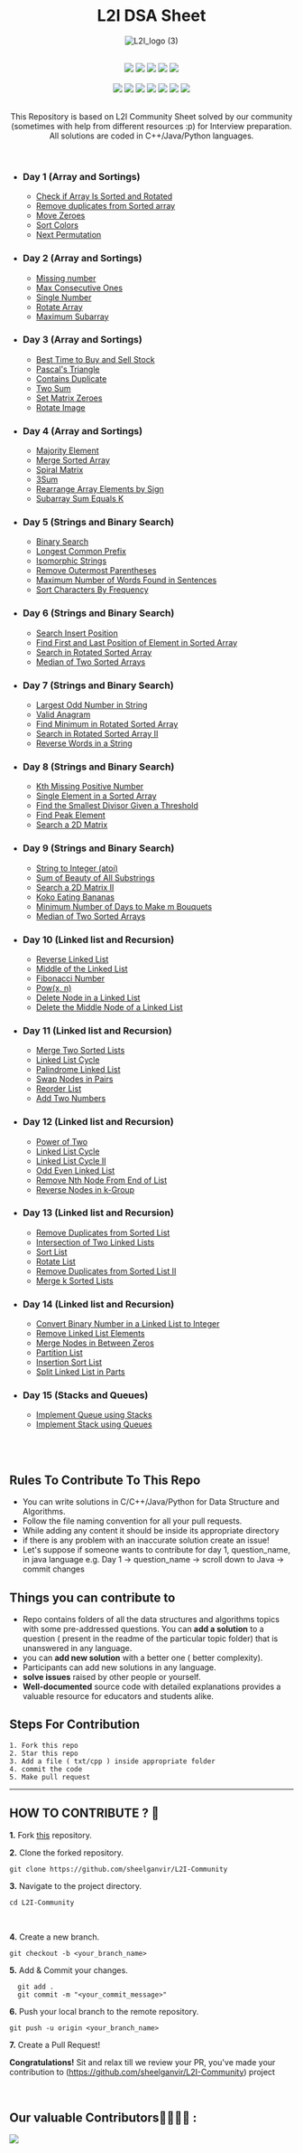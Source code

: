 <h1 align="center">L2I DSA Sheet</h1> 
<div align="center">
  
![L2I_logo (3)](https://github.com/sheelganvir/L2I-Community/assets/128175450/8e0fe7ea-8fe7-474e-80de-b21c92daec9c)
</div>
<div align="center">

<br>
<a href="https://github.com/sheelganvir/L2I-Community"><img src="https://badges.frapsoft.com/os/v1/open-source.svg?v=103"></a>
<a href="https://github.com/sheelganvir/L2I-Community"><img src="https://img.shields.io/badge/Built%20by-developers%20%3C%2F%3E-0059b3"></a>
<a href="https://github.com/sheelganvir/L2I-Community"><img src="https://img.shields.io/static/v1.svg?label=Contributions&message=Welcome&color=yellow"></a>
<a href="https://github.com/sheelganvir"><img src="https://img.shields.io/badge/Maintained%3F-yes-brightgreen.svg?v=103"></a>
<a href="https://github.com/sheelganvir/L2I-Community/blob/main/LICENSE"><img src="https://img.shields.io/badge/license-MIT-blue.svg?v=103"></a>
<br>
<br>
<a href="https://github.com/sheelganvir/L2I-Community/graphs/contributors"><img src="https://img.shields.io/github/contributors/sheelganvir/L2I-Community?color=brightgreen"></a>
<a href="https://github.com/sheelganvir/L2I-Community/stargazers"><img src="https://img.shields.io/github/stars/sheelganvir/L2I-Community?color=0059b3"></a>
<a href="https://github.com/sheelganvir/L2I-Community/network/members"><img src="https://img.shields.io/github/forks/sheelganvir/L2I-Community?color=yellow"></a>
<a href="https://github.com/sheelganvir/L2I-Community/issues"><img src="https://img.shields.io/github/issues/sheelganvir/L2I-Community?color=0059b3"></a>
<a href="https://github.com/sheelganvir/L2I-Community/issues?q=is%3Aissue+is%3Aclosed"><img src="https://img.shields.io/github/issues-closed-raw/sheelganvir/L2I-Community?color=yellow"></a>
<a href="https://github.com/sheelganvir/L2I-Community/pulls"><img src="https://img.shields.io/github/issues-pr/sheelganvir/L2I-Community?color=brightgreen"></a>
<a href="https://github.com/sheelganvir/L2I-Community/pulls?q=is%3Apr+is%3Aclosed"><img src="https://img.shields.io/github/issues-pr-closed-raw/sheelganvir/L2I-Community?color=0059b3"></a> 

</div>
<br>
<div align="center">
  
 This Repository is based on L2I Community Sheet solved by our community (sometimes with help from different resources :p) for Interview preparation. 
 All solutions are coded in C++/Java/Python languages.

</div>
<br>

* ### Day 1 (Array and Sortings)
    * [Check if Array Is Sorted and Rotated](https://leetcode.com/problems/check-if-array-is-sorted-and-rotated/description/)
    * [Remove duplicates from Sorted array](https://leetcode.com/problems/remove-duplicates-from-sorted-array/description/)
    * [Move Zeroes](https://leetcode.com/problems/move-zeroes/description/)
    * [Sort Colors](https://leetcode.com/problems/sort-colors/description/)
    * [Next Permutation](https://leetcode.com/problems/next-permutation/description/)

* ### Day 2 (Array and Sortings)
    * [Missing number](https://leetcode.com/problems/missing-number/description/)
    * [Max Consecutive Ones](https://leetcode.com/problems/max-consecutive-ones/description/)
    * [Single Number](https://leetcode.com/problems/single-number/description/)
    * [Rotate Array](https://leetcode.com/problems/rotate-array/description/)
    * [Maximum Subarray ](https://leetcode.com/problems/maximum-subarray/description/)

* ### Day 3 (Array and Sortings)
    * [Best Time to Buy and Sell Stock](https://leetcode.com/problems/best-time-to-buy-and-sell-stock/description/)
    * [Pascal's Triangle](https://leetcode.com/problems/pascals-triangle/description/)
    * [Contains Duplicate](https://leetcode.com/problems/contains-duplicate/description/)
    * [Two Sum](https://leetcode.com/problems/two-sum/description/)
    * [Set Matrix Zeroes](https://leetcode.com/problems/set-matrix-zeroes/description/)
    * [Rotate Image](https://leetcode.com/problems/rotate-image/description/)

* ### Day 4 (Array and Sortings)
    * [Majority Element ](https://leetcode.com/problems/majority-element/description/)
    * [Merge Sorted Array](https://leetcode.com/problems/merge-sorted-array/description/)
    * [Spiral Matrix](https://leetcode.com/problems/spiral-matrix/description/)
    * [3Sum](https://leetcode.com/problems/3sum/description/)
    * [Rearrange Array Elements by Sign](https://leetcode.com/problems/rearrange-array-elements-by-sign/description/)
    * [Subarray Sum Equals K](https://leetcode.com/problems/subarray-sum-equals-k/description/)

* ### Day 5 (Strings and Binary Search)
    * [Binary Search](https://leetcode.com/problems/binary-search/description/)
    * [Longest Common Prefix](https://leetcode.com/problems/longest-common-prefix/description/)
    * [Isomorphic Strings](https://leetcode.com/problems/isomorphic-strings/description/)
    * [Remove Outermost Parentheses](https://leetcode.com/problems/remove-outermost-parentheses/description/)
    * [Maximum Number of Words Found in Sentences](https://leetcode.com/problems/maximum-number-of-words-found-in-sentences/description/)
    * [Sort Characters By Frequency](https://leetcode.com/problems/sort-characters-by-frequency/description/)
 
* ### Day 6 (Strings and Binary Search)
    * [Search Insert Position](https://leetcode.com/problems/search-insert-position/description/)
    * [Find First and Last Position of Element in Sorted Array](https://leetcode.com/problems/find-first-and-last-position-of-element-in-sorted-array/description/)
    * [Search in Rotated Sorted Array](https://leetcode.com/problems/search-in-rotated-sorted-array/description/)
    * [Median of Two Sorted Arrays](https://leetcode.com/problems/median-of-two-sorted-arrays/description/)

* ### Day 7 (Strings and Binary Search)
    * [Largest Odd Number in String](https://leetcode.com/problems/largest-odd-number-in-string/description/)
    * [Valid Anagram ](https://leetcode.com/problems/valid-anagram/description/)
    * [Find Minimum in Rotated Sorted Array ](https://leetcode.com/problems/find-minimum-in-rotated-sorted-array/description/)
    * [Search in Rotated Sorted Array II](https://leetcode.com/problems/search-in-rotated-sorted-array-ii/)
    * [Reverse Words in a String](https://leetcode.com/problems/reverse-words-in-a-string/description/)
 
* ### Day 8 (Strings and Binary Search)
    * [Kth Missing Positive Number](https://leetcode.com/problems/kth-missing-positive-number/description/)
    * [Single Element in a Sorted Array](https://leetcode.com/problems/single-element-in-a-sorted-array/description/)
    * [Find the Smallest Divisor Given a Threshold ](https://leetcode.com/problems/find-the-smallest-divisor-given-a-threshold/description/)
    * [Find Peak Element](https://leetcode.com/problems/find-peak-element/description/)
    * [Search a 2D Matrix](https://leetcode.com/problems/search-a-2d-matrix/description/)

* ### Day 9 (Strings and Binary Search)
    * [String to Integer (atoi)](https://leetcode.com/problems/string-to-integer-atoi/description/)
    * [Sum of Beauty of All Substrings](https://leetcode.com/problems/sum-of-beauty-of-all-substrings/description/)
    * [Search a 2D Matrix II ](https://leetcode.com/problems/search-a-2d-matrix-ii/description/)
    * [Koko Eating Bananas](https://leetcode.com/problems/koko-eating-bananas/description/)
    * [Minimum Number of Days to Make m Bouquets](https://leetcode.com/problems/minimum-number-of-days-to-make-m-bouquets/description/)
    * [Median of Two Sorted Arrays](https://leetcode.com/problems/median-of-two-sorted-arrays/description/)

* ### Day 10 (Linked list and Recursion)
    * [Reverse Linked List](https://leetcode.com/problems/reverse-linked-list/description/)
    * [Middle of the Linked List](https://leetcode.com/problems/middle-of-the-linked-list/description/)
    * [Fibonacci Number](https://leetcode.com/problems/fibonacci-number/description/)
    * [Pow(x, n)](https://leetcode.com/problems/powx-n/description/)
    * [Delete Node in a Linked List](https://leetcode.com/problems/delete-node-in-a-linked-list/description/)
    * [Delete the Middle Node of a Linked List ](https://leetcode.com/problems/delete-node-in-a-linked-list/description/)

* ### Day 11 (Linked list and Recursion)
    * [Merge Two Sorted Lists](https://leetcode.com/problems/merge-two-sorted-lists/description/)
    * [Linked List Cycle](https://leetcode.com/problems/linked-list-cycle/description/)
    * [Palindrome Linked List](https://leetcode.com/problems/palindrome-linked-list/description/)
    * [Swap Nodes in Pairs](https://leetcode.com/problems/swap-nodes-in-pairs/description/)
    * [Reorder List](https://leetcode.com/problems/reorder-list/description/)
    * [Add Two Numbers](https://leetcode.com/problems/add-two-numbers/description/)
 
* ### Day 12 (Linked list and Recursion)
    * [Power of Two](https://leetcode.com/problems/power-of-two/description/)
    * [Linked List Cycle](https://leetcode.com/problems/linked-list-cycle/description/)
    * [Linked List Cycle II](https://leetcode.com/problems/linked-list-cycle-ii/description/)
    * [Odd Even Linked List](https://leetcode.com/problems/odd-even-linked-list/description/)
    * [Remove Nth Node From End of List ](https://leetcode.com/problems/remove-nth-node-from-end-of-list/description/)
    * [Reverse Nodes in k-Group](https://leetcode.com/problems/reverse-nodes-in-k-group/description/)

* ### Day 13 (Linked list and Recursion)
    * [Remove Duplicates from Sorted List](https://leetcode.com/problems/remove-duplicates-from-sorted-list/description/)
    * [Intersection of Two Linked Lists](https://leetcode.com/problems/intersection-of-two-linked-lists/description/)
    * [Sort List](https://leetcode.com/problems/sort-list/description/)
    * [Rotate List ](https://leetcode.com/problems/rotate-list/description/)
    * [Remove Duplicates from Sorted List II ](https://leetcode.com/problems/remove-duplicates-from-sorted-list-ii/description/)
    * [Merge k Sorted Lists ](https://leetcode.com/problems/merge-k-sorted-lists/description/)

* ### Day 14 (Linked list and Recursion)
    * [Convert Binary Number in a Linked List to Integer](https://leetcode.com/problems/convert-binary-number-in-a-linked-list-to-integer/description/)
    * [Remove Linked List Elements](https://leetcode.com/problems/remove-linked-list-elements/description/)
    * [Merge Nodes in Between Zeros ](https://leetcode.com/problems/merge-nodes-in-between-zeros/description/)
    * [Partition List](https://leetcode.com/problems/partition-list/description/)
    * [Insertion Sort List](https://leetcode.com/problems/insertion-sort-list/description/)
    * [Split Linked List in Parts ](https://leetcode.com/problems/split-linked-list-in-parts/description/)
 
* ### Day 15 (Stacks and Queues)
    * [Implement Queue using Stacks](https://leetcode.com/problems/implement-queue-using-stacks/description/)
    * [Implement Stack using Queues](https://leetcode.com/problems/implement-stack-using-queues/description/)
   

<br>
<br>

## Rules To Contribute To This Repo

- You can write solutions in C/C++/Java/Python for Data Structure and Algorithms.
- Follow the file naming convention for all your pull requests.
- While adding any content it should be inside its appropriate directory
- if there is any problem with an inaccurate solution create an issue!
- Let's suppose if someone wants to contribute for day 1, question_name, in java language e.g. Day 1 -> question_name -> scroll down to Java -> commit changes

## Things you can contribute to

- Repo contains folders of all the data structures and algorithms topics with some pre-addressed questions. You can **add a solution** to a question ( present in the readme of the particular topic folder) that is unanswered in any language.
- you can **add new solution** with a better one ( better complexity).
- Participants can add new solutions in any language.
- **solve issues** raised by other people or yourself.
- **Well-documented** source code with detailed explanations provides a valuable resource for educators and students alike.

## Steps For Contribution

    1. Fork this repo
    2. Star this repo
    3. Add a file ( txt/cpp ) inside appropriate folder
    4. commit the code
    5. Make pull request

---

## HOW TO CONTRIBUTE ? 👷 

**1.** Fork [this](https://github.com/sheelganvir/L2I-Community) repository.

**2.** Clone the forked repository.

```terminal
git clone https://github.com/sheelganvir/L2I-Community
```

**3.** Navigate to the project directory.

```terminal
cd L2I-Community
```
 
<br>

**4.** Create a new branch.

```terminal
git checkout -b <your_branch_name>
```

**5.** Add & Commit your changes.

```terminal
  git add .
  git commit -m "<your_commit_message>"
```

**6.** Push your local branch to the remote repository.

```terminal
git push -u origin <your_branch_name>
```

**7.** Create a Pull Request!

**Congratulations!** Sit and relax till we review your PR, you've made your contribution to (https://github.com/sheelganvir/L2I-Community) project

<br>

 ## Our valuable Contributors👩‍💻👨‍💻 :

<a href="https://github.com/sheelganvir/L2I-Community/graphs/contributors">
  <img src="https://contrib.rocks/image?repo=sheelganvir/L2I-Community" />
</a>


 <br>
 <br>


 
